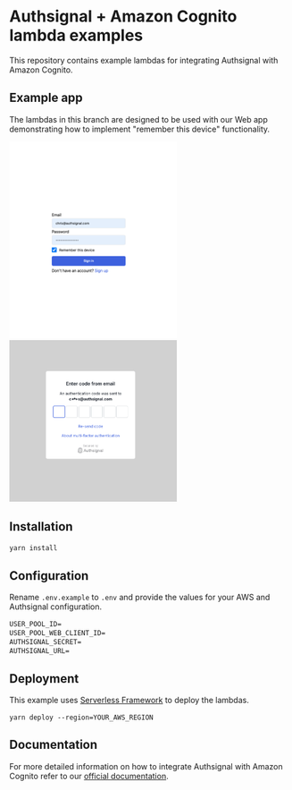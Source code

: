 # Authsignal + Amazon Cognito lambda examples

This repository contains example lambdas for integrating Authsignal with Amazon Cognito.

## Example app

The lambdas in this branch are designed to be used with our Web app demonstrating how to implement "remember this device" functionality.

<p float="left">
<img src="remember-device.png" alt="remember-device" width="300"/>
<img src="remember-device-mfa.png" alt="remember-device-mfa" width="300"/>
</p>

## Installation

```
yarn install
```

## Configuration

Rename `.env.example` to `.env` and provide the values for your AWS and Authsignal configuration.

```
USER_POOL_ID=
USER_POOL_WEB_CLIENT_ID=
AUTHSIGNAL_SECRET=
AUTHSIGNAL_URL=
```

## Deployment

This example uses [Serverless Framework](https://www.serverless.com/) to deploy the lambdas.

```
yarn deploy --region=YOUR_AWS_REGION
```

## Documentation

For more detailed information on how to integrate Authsignal with Amazon Cognito refer to our [official documentation](https://docs.authsignal.com/integrations/aws-cognito/getting-started).

